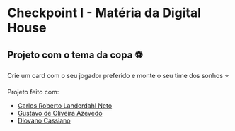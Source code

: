 # Checkpoint I - Matéria da Digital House 

## Projeto com o tema da copa ⚽
Crie um card com o seu jogador preferido e monte o seu time dos sonhos ⭐

Projeto feito com: 
* [Carlos Roberto Landerdahl Neto](https://github.com/Carlos-Landerdahl)
* [Gustavo de Oliveira Azevedo](https://github.com/gutolive09)
* [Diovano Cassiano](https://github.com/diovanocf)



